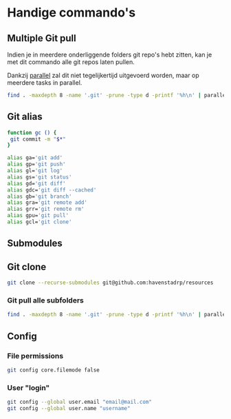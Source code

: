 # Handige commando's

## Multiple Git pull

Indien je in meerdere onderliggende folders git repo's hebt zitten, kan je met dit commando alle git repos laten pullen.

Dankzij [parallel](../../../operating_systems/linux/ubuntu/parallel.md) zal dit niet tegelijkertijd uitgevoerd worden, maar op meerdere tasks in parallel.

```bash
find . -maxdepth 8 -name '.git' -prune -type d -printf '%h\n' | parallel --eta 'echo {} && git -C {} pull'
```

## Git alias

```bash
function gc () {
 git commit -m "$*"
}

alias ga='git add'
alias gp='git push'
alias gl='git log'
alias gs='git status'
alias gd='git diff'
alias gdc='git diff --cached'
alias gb='git branch'
alias gra='git remote add'
alias grr='git remote rm'
alias gpu='git pull'
alias gcl='git clone'
```

## Submodules

## Git clone

```bash
git clone --recurse-submodules git@github.com:havenstadrp/resources
```

### Git pull alle subfolders

```bash
find . -maxdepth 8 -name '.git' -prune -type d -printf '%h\n' | parallel --eta 'echo {} && git -C {} pull'
```

## Config

### File permissions

```bash
git config core.filemode false

```

### User "login"

```bash
git config --global user.email "email@mail.com"
git config --global user.name "username"
```

